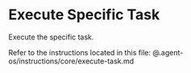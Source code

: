 # Execute Specific Task

Execute the specific task.

Refer to the instructions located in this file:
@.agent-os/instructions/core/execute-task.md